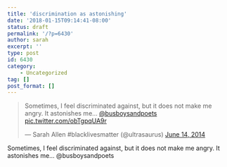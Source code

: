 ```yaml
---
title: 'discrimination as astonishing'
date: '2018-01-15T09:14:41-08:00'
status: draft
permalink: '/?p=6430'
author: sarah
excerpt: ''
type: post
id: 6430
category:
    - Uncategorized
tag: []
post_format: []
---
```

> Sometimes, I feel discriminated against, but it does not make me angry. It astonishes me… [@busboysandpoets](https://twitter.com/busboysandpoets?ref_src=twsrc%5Etfw) [pic.twitter.com/obTgpqUA9r](http://t.co/obTgpqUA9r)
> 
> — Sarah Allen #blacklivesmatter (@ultrasaurus) [June 14, 2014](https://twitter.com/ultrasaurus/status/477830459292778497?ref_src=twsrc%5Etfw)

<script async="" charset="utf-8" src="https://platform.twitter.com/widgets.js"></script>

Sometimes, I feel discriminated against, but it does not make me angry. It astonishes me… @busboysandpoets